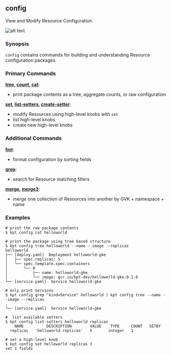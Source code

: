 ## config

View and Modify Resource Configuration.

![alt text][demo]

### Synopsis

`config` contains commands for building and understanding Resource configuration packages.

### Primary Commands

**[tree](tree.md), [count](count.md), [cat](cat.md)**:
- print package contents as a tree, aggregate counts, or raw configuration

**[set](set.md), [list-setters](list-setters.md), [create-setter](create-setter.md)**:
- modify Resources using high-level knobs with `set`
- list high-level knobs
- create new high-level knobs

### Additional Commands

**[fmt](fmt.md)**:
- format configuration by sorting fields 

**[grep](grep.md)**:
- search for Resource matching filters

**[merge](merge.md), [merge3](merge3.md)**:
- merge one collection of Resources into another by GVK + namespace + name

### Examples

    # print the raw package contents
    $ kpt config cat helloworld

    # print the package using tree based structure
    $ kpt config tree helloworld --name --image --replicas
    helloworld
    ├── [deploy.yaml]  Deployment helloworld-gke
    │   ├── spec.replicas: 5
    │   └── spec.template.spec.containers
    │       └── 0
    │           ├── name: helloworld-gke
    │           └── image: gcr.io/kpt-dev/helloworld-gke:0.1.0
    └── [service.yaml]  Service helloworld-gke

    # only print Services
    $ kpt config grep "kind=Service" helloworld | kpt config tree --name --image --replicas
    .
    └── [service.yaml]  Service helloworld-gke

    #  list available setters
    $ kpt config list-setters helloworld replicas
        NAME          DESCRIPTION        VALUE    TYPE     COUNT   SETBY
      replicas   'helloworld replicas'   5       integer   1

    # set a high-level knob
    $ kpt config set helloworld replicas 3
    set 1 fields

### 

[demo]: https://storage.googleapis.com/kpt-dev/docs/config.gif "kpt config"
